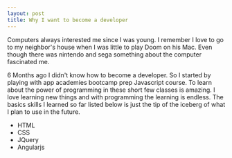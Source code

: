 ```yaml
---
layout: post
title: Why I want to become a developer
---
```

Computers always interested me since I was young. I remember I love to go to my neighbor's house when I was little to play Doom on his Mac. Even though there was nintendo and sega something about the computer fascinated me. 

6 Months ago I didn't know how to become a developer. So I started by playing with app academies bootcamp prep Javascript course. To learn about the power of programming in these short few classes is amazing. I love learning new things and with programming the learning is endless. The basics skills I learned so far listed below is just the tip of the iceberg of what I plan to use in the future. 

* HTML
* CSS
* JQuery
* Angularjs

